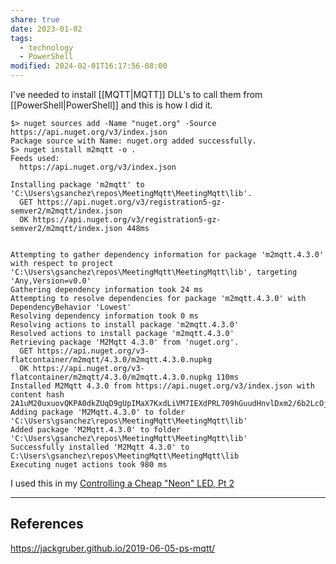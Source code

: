 ```yaml
---
share: true
date: 2023-01-02
tags:
  - technology
  - PowerShell
modified: 2024-02-01T16:17:56-08:00
---
```


I've needed to install [[MQTT|MQTT]] DLL's to call them from [[PowerShell|PowerShell]] and this is how I did it.
```
$> nuget sources add -Name "nuget.org" -Source https://api.nuget.org/v3/index.json
Package source with Name: nuget.org added successfully.
$> nuget install m2mqtt -o .
Feeds used:
  https://api.nuget.org/v3/index.json

Installing package 'm2mqtt' to 'C:\Users\gsanchez\repos\MeetingMqtt\MeetingMqtt\lib'.
  GET https://api.nuget.org/v3/registration5-gz-semver2/m2mqtt/index.json
  OK https://api.nuget.org/v3/registration5-gz-semver2/m2mqtt/index.json 448ms


Attempting to gather dependency information for package 'm2mqtt.4.3.0' with respect to project 'C:\Users\gsanchez\repos\MeetingMqtt\MeetingMqtt\lib', targeting 'Any,Version=v0.0'
Gathering dependency information took 24 ms
Attempting to resolve dependencies for package 'm2mqtt.4.3.0' with DependencyBehavior 'Lowest'
Resolving dependency information took 0 ms
Resolving actions to install package 'm2mqtt.4.3.0'
Resolved actions to install package 'm2mqtt.4.3.0'
Retrieving package 'M2Mqtt 4.3.0' from 'nuget.org'.
  GET https://api.nuget.org/v3-flatcontainer/m2mqtt/4.3.0/m2mqtt.4.3.0.nupkg
  OK https://api.nuget.org/v3-flatcontainer/m2mqtt/4.3.0/m2mqtt.4.3.0.nupkg 110ms
Installed M2Mqtt 4.3.0 from https://api.nuget.org/v3/index.json with content hash 2A1uM20uxuovQKPA0dkZUqD9gUpIMaX7KxdLiVM7IEXdPRL709hGuudHnvlDxm2/6b2LcOjshrYGVG9vdpipag==.
Adding package 'M2Mqtt.4.3.0' to folder 'C:\Users\gsanchez\repos\MeetingMqtt\MeetingMqtt\lib'
Added package 'M2Mqtt.4.3.0' to folder 'C:\Users\gsanchez\repos\MeetingMqtt\MeetingMqtt\lib'
Successfully installed 'M2Mqtt 4.3.0' to C:\Users\gsanchez\repos\MeetingMqtt\MeetingMqtt\lib
Executing nuget actions took 980 ms
```

I used this in my [Controlling a Cheap "Neon" LED, Pt 2](https://gilbertsanchez.com/posts/controlling-a-cheap-neon-led-pt-2/)

---
## References
https://jackgruber.github.io/2019-06-05-ps-mqtt/